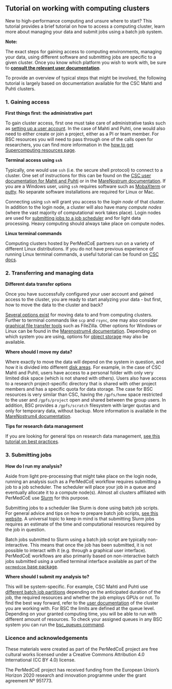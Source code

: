 ## Tutorial on working with computing clusters

New to high-performance computing and unsure where to start? This tutorial provides a brief tutorial on how to access a computing cluster, learn more about managing your data and submit jobs using a batch job system.

**Note:**

The exact steps for gaining access to computing environments, managing your data, using different software and submitting jobs are specific to a given cluster. Once you know which platform you wish to work with, be sure to [**consult the relevant user documentation**](https://permedcoe.github.io/hpc-links/). 

To provide an overview of typical steps that might be involved, the following tutorial is largely based on documentation available for the CSC Mahti and Puhti clusters.

### 1. Gaining access

**First things first: the administrative part**

To gain cluster access, first one must take care of administrative tasks such as [setting up a user account](https://docs.csc.fi/accounts/). In the case of Mahti and Puhti, one would also need to either create or join a project, either as a PI or team member. For BSC resources you will need to pass through one of the calls open for researchers, you can find more information in the [how to get Supercomputing resources page](https://www.bsc.es/marenostrum/access-to-supercomputing-resources). 

**Terminal access using `ssh`**

Typically, one would use `ssh` (i.e. the secure shell protocol) to connect to a cluster. One set of instructions for this can be found on the [CSC user documentation for Mahti and Puhti](https://docs.csc.fi/computing/connecting/) or in the [MareNostrum documentation](https://www.bsc.es/user-support/mn4.php#loginnodes). If you are a Windows user, using `ssh` requires software such as [MobaXterm](https://mobaxterm.mobatek.net/) or [putty](https://www.bsc.es/user-support/mn4.php#ssh). No separate software installations are required for Linux or Mac.

Connecting using `ssh` will grant you access to the *login node* of that cluster. In addition to the login node, a cluster will also have many *compute nodes* (where the vast majority of computational work takes place). Login nodes are used for [submitting jobs to a job scheduler](#3-Submitting-jobs) and for light data processing. Heavy computing should always take place on compute nodes.

**Linux terminal commands**

Computing clusters hosted by PerMedCoE partners run on a variety of different Linux distributions. If you do not have previous experience of running Linux terminal commands, a useful tutorial can be found on [CSC docs](https://docs.csc.fi/support/tutorials/env-guide/overview/). 

### 2. Transferring and managing data

**Different data transfer options**

Once you have successfully configured your user account and gained access to the cluster, you are ready to start analyzing your data - but first, how to move the data to the cluster and back?

[Several options exist](https://docs.csc.fi/data/moving/) for moving data to and from computing clusters. Further to terminal commands like `scp` and `rsync`, one may also consider [graphical file transfer tools](https://docs.csc.fi/data/moving/graphical_transfer/) such as FileZilla. Other options for Windows or Linux can be found in the [Marenostrum4 documentation](https://www.bsc.es/user-support/mn4.php#transferringfilesonwindows). Depending on which system you are using, options for [object storage](https://docs.csc.fi/data/Allas/introduction/) may also be available.

**Where should I move my data?**

Where exactly to move the data will depend on the system in question, and how it is divided into different [disk areas](https://docs.csc.fi/computing/disk/). For example, in the case of CSC Mahti and Puhti, users have access to a personal folder with only very limited disk space (which is not shared with others). Users also have access to a research project-specific directory that is shared with other project members and has a specific quota for data storage. The case for BSC resources is very similar than CSC, having the `/gpfs/home` space restricted to the user and `/gpfs/project` open and shared between the group users. In addition, BSC provides a `/gpfs/scratch` filesystem with larger quotas and only for temporary data, without backup. More information is available in the [MareNostrum4 documentation](https://www.bsc.es/user-support/mn4.php#filesystems).

**Tips for research data management**

If you are looking for general tips on research data management, [see this tutorial on best practices](https://docs.csc.fi/data/datasets/datamanagement/).

### 3. Submitting jobs

**How do I run my analysis?**

Aside from light pre-processing that might take place on the login node, running an analysis such as a PerMedCoE workflow requires submitting a job to a job scheduler. The scheduler will place your job in a queue and eventually allocate it to a compute node(s). Almost all clusters affiliated with PerMedCoE use [Slurm](https://slurm.schedmd.com/documentation.html) for this purpose. 

Submitting jobs to a scheduler like Slurm is done using batch job scripts. For general advice and tips on how to prepare batch job scripts, [see this website](https://docs.csc.fi/computing/running/getting-started/). A universal topic to keep in mind is that submitting Slurm jobs requires an estimate of the time and computational resources required by the job in question.

Batch jobs submitted to Slurm using a batch job script are typically non-interactive. This means that once the job has been submitted, it is not possible to interact with it (e.g. through a graphical user interface). PerMedCoE workflows are also primarily based on non-interactive batch jobs submitted using a unified terminal interface available as part of the [`permedcoe` base package](https://permedcoe.readthedocs.io/en/latest/index.html).

**Where should I submit my analysis to?**

This will be system-specific. For example, CSC Mahti and Puhti use [different batch job partitions](https://docs.csc.fi/computing/running/batch-job-partitions/) depending on the anticipated duration of the job, the required resources and whether the job employs GPUs or not. To find the best way forward, refer to the [user documentation](https://permedcoe.github.io/hpc-links/) of the cluster you are working with. For BSC the limits are defined at the queue level. Depending on your granted computing time, you will be able to run with different amount of resources. To check your assigned queues in any BSC system you can run the [bsc_queues command](https://www.bsc.es/user-support/mn4.php#filesystems).

### Licence and acknowledgements

These materials were created as part of the PerMedCoE project are free cultural works licensed under a Creative Commons Attribution 4.0 International (CC BY 4.0) license.

The PerMedCoE project has received funding from the European Union’s Horizon 2020 research and innovation programme under the grant agreement Nº 951773.
